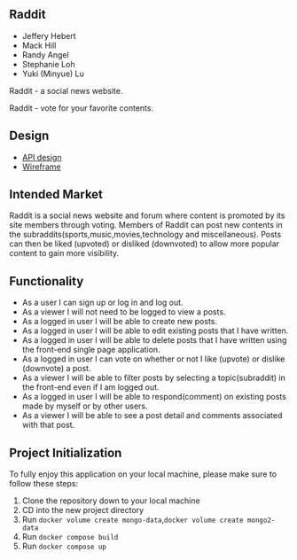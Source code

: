 ## Raddit

* Jeffery Hebert
* Mack Hill
* Randy Angel
* Stephanie Loh
* Yuki (Minyue) Lu

Raddit - a social news website.

Raddit - vote for your favorite contents.

## Design

* [API design](https://gitlab.com/group-03-raddit-reactors/raddit-new/-/blob/main/docs/API-Design.md)
* [Wireframe](https://gitlab.com/group-03-raddit-reactors/raddit-new/-/blob/main/docs/wireframe.md)

## Intended Market

Raddit is a social news website and forum where content is promoted by its site members through voting. Members of Raddit can post new contents in the subraddits(sports,music,movies,technology and miscellaneous). Posts can then be liked (upvoted) or disliked (downvoted) to allow more popular content to gain more visibility.

## Functionality

* As a user I can sign up or log in and log out.
* As a viewer I will not need to be logged to view a posts.
* As a logged in user I will be able to create new posts.
* As a logged in user I will be able to edit existing posts that I have written.
* As a logged in user I will be able to delete posts that I have written using the front-end single page application.
* As a logged in user I can vote on whether or not I like (upvote) or dislike (downvote) a post.
* As a viewer I will be able to filter posts by selecting a topic(subraddit) in the front-end even if I am logged out.
* As a logged in user I will be able to respond(comment) on existing posts made by myself or by other users.
* As a viewer I will be able to see a post detail and comments associated with that post.



## Project Initialization

To fully enjoy this application on your local machine, please make sure to follow these steps:

1. Clone the repository down to your local machine
2. CD into the new project directory
3. Run `docker volume create mongo-data`,`docker volume create mongo2-data`
4. Run `docker compose build`
5. Run `docker compose up`
